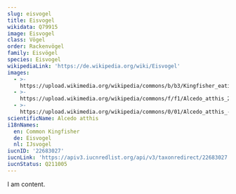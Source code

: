 ```yaml
---
slug: eisvogel
title: Eisvogel
wikidata: Q79915
image: Eisvogel
class: Vögel
order: Rackenvögel
family: Eisvögel
species: Eisvogel
wikipediaLink: 'https://de.wikipedia.org/wiki/Eisvogel'
images:
  - >-
    https://upload.wikimedia.org/wikipedia/commons/b/b3/Kingfisher_eating_a_tadpole.jpg
  - >-
    https://upload.wikimedia.org/wikipedia/commons/f/f1/Alcedo_atthis_2_(Lukasz_Lukasik).jpg
  - >-
    https://upload.wikimedia.org/wikipedia/commons/0/01/Alcedo_atthis_-_Riserve_naturali_e_aree_contigue_della_fascia_fluviale_del_Po.jpg
scientificName: Alcedo atthis
i18nNames:
  en: Common Kingfisher
  de: Eisvogel
  nl: IJsvogel
iucnID: '22683027'
iucnLink: 'https://apiv3.iucnredlist.org/api/v3/taxonredirect/22683027'
iucnStatus: Q211005
---
```


I am content.
